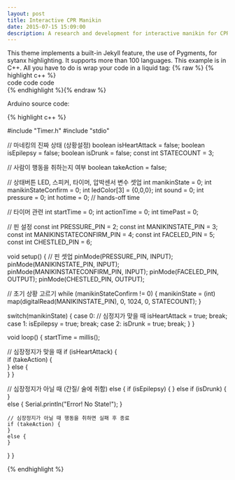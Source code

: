 ```yaml
---
layout: post
title: Interactive CPR Manikin
date: 2015-07-15 15:09:00
description: A research and development for interactive manikin for CPR training
---
```

This theme implements a built-in Jekyll feature, the use of Pygments, for sytanx highlighting. It supports more than 100 languages. This example is in C++. All you have to do is wrap your code in a liquid tag:
{% raw  %}
{% highlight c++ %}  <br/> code code code <br/> {% endhighlight %}{% endraw %}

Arduino source code:

{% highlight c++ %}

#include "Timer.h"
#include "stdio"

// 마네킹의 진짜 상태 (상황설정)
boolean isHeartAttack = false;
boolean isEpilepsy = false;
boolean isDrunk = false;
const int STATECOUNT = 3;

// 사람이 행동을 취하는지 여부
boolean takeAction = false;

// 상태버튼 LED, 스피커, 타이머, 압박센서 변수 셋업
int manikinState = 0;
int manikinStateConfirm = 0;
int ledColor[3] = {0,0,0};
int sound = 0;
int pressure = 0;
int hotime = 0; // hands-off time

// 타이머 관련
int startTime = 0;
int actionTime = 0;
int timePast = 0;


// 핀 설정
const int PRESSURE_PIN = 2;
const int MANIKINSTATE_PIN = 3;
const int MANIKINSTATECONFIRM_PIN = 4;
const int FACELED_PIN = 5;
const int CHESTLED_PIN = 6;


void setup() {
  // 핀 셋업
  pinMode(PRESSURE_PIN, INPUT);
  pinMode(MANIKINSTATE_PIN, INPUT);
  pinMode(MANIKINSTATECONFIRM_PIN, INPUT);
  pinMode(FACELED_PIN, OUTPUT);
  pinMode(CHESTLED_PIN, OUTPUT);

  // 초기 상황 고르기
  while (manikinStateConfirm != 0) {
    manikinState = (int) map(digitalRead(MANIKINSTATE_PIN), 0, 1024, 0, STATECOUNT);
  }

  switch(manikinState) {
    case 0: // 심정지가 맞을 때
      isHeartAttack = true;
      break;
    case 1:
      isEpilepsy = true;
      break;
    case 2:
      isDrunk = true;
      break;
  }
}

void loop() {
  startTime = millis();

  // 심장정지가 맞을 때
  if (isHeartAttack) {  
      if (takeAction) {       
      }
      else {  
      }
  }

  // 심장정지가 아닐 때 (간질/ 술에 취함)
  else {
    if (isEpilepsy) {
    }
    else if (isDrunk) {
    }    
    else {
      Serial.println("Error! No State!");
    }

    // 심장정지가 아닐 때 행동을 취하면 실패 후 종료
    if (takeAction) {  
    }
    else {  
    }
  }
}

{% endhighlight %}
